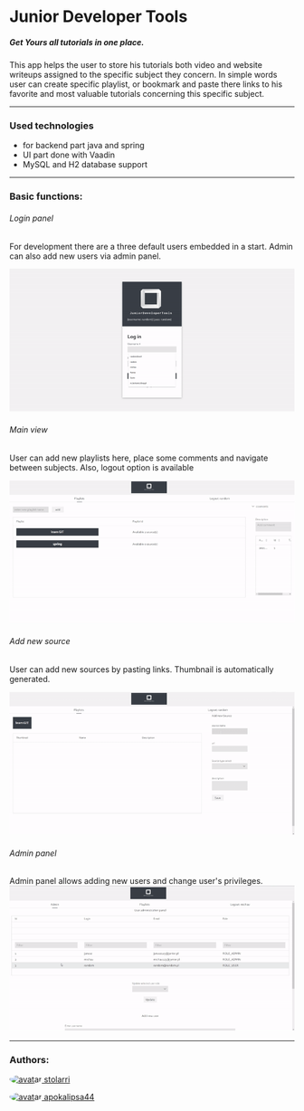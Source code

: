 # Junior Developer Tools

 ##### Get Yours all tutorials in one place.
This app helps the user to store his tutorials both
video and website writeups assigned to the specific subject they concern.
In simple words user can create specific playlist, or bookmark and paste there links to 
his favorite and most valuable tutorials concerning this specific subject.

---
### Used technologies
- for backend part java and spring 
- UI part done with Vaadin 
- MySQL and H2 database support 

---
### Basic functions:
  

###### Login panel
For development there are a three default users embedded in a start. Admin can also add new users via admin panel.

![llogin](readme-img/login.gif)
  
###### Main view
User can add new playlists here, place some comments and navigate between subjects. Also, logout option is available

![playlist](readme-img/playlist-panel.gif)  
  
  
  
###### Add new source
User can add new sources by pasting links. Thumbnail is automatically generated.

![website](readme-img/add-website.gif)  
  
  

  

###### Admin panel
Admin panel allows adding new users and change user's privileges.
![amdmin](readme-img/admin-panel.gif)
  
---
### Authors:  

[<img src='https://avatars.githubusercontent.com/u/50769722?s=400&v=4' height='40px' alt='avatar' style='border-radius: 50%'/> stolarri](https://github.com/stolarri)  
  
    
    
[<img src='https://avatars.githubusercontent.com/u/50769765?s=88&v=4' height='40px' alt='avatar' style='border-radius: 50%'/> apokalipsa44](https://github.com/apokalipsa44)  









